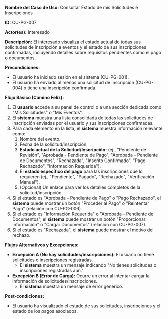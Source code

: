 **Nombre del Caso de Uso:** Consultar Estado de mis Solicitudes e Inscripciones

**ID:** CU-PG-007

**Actor(es):** Interesado

**Descripción:** El interesado visualiza el estado actual de todas sus solicitudes de inscripción a eventos y el estado de sus inscripciones confirmadas, incluyendo detalles sobre requisitos pendientes como el pago o documentos.

**Precondiciones:**

* El usuario ha iniciado sesión en el sistema (CU-PG-001).
* El usuario ha enviado al menos una solicitud de inscripción (CU-PG-004) o tiene una inscripción confirmada.

**Flujo Básico (Camino Feliz):**

1. El **usuario** accede a su panel de control o a una sección dedicada como "Mis Solicitudes" o "Mis Eventos".
2. El **sistema** muestra una lista consolidada de todas las solicitudes de inscripción enviadas por el usuario y sus inscripciones confirmadas.
3. Para cada elemento en la lista, el **sistema** muestra información relevante como:
   1. Nombre del evento.
   2. Fecha de la solicitud/inscripción.
   3. **Estado actual de la Solicitud/Inscripción:** (ej., "Pendiente de Revisión", "Aprobada - Pendiente de Pago", "Aprobada - Pendiente de Documentos", "Rechazada", "Inscrito Confirmado", "Pago Rechazado", "Información Requerida").
   4. El **estado específico del pago** para las inscripciones que lo requieren (ej., "Pendiente", "Pagado", "Rechazado", "Verificación Manual").
   5. (Opcional) Un enlace para ver los detalles completos de la solicitud/inscripción.
4. Si el estado es "Aprobada - Pendiente de Pago" o "Pago Rechazado", el **sistema** puede mostrar un botón "Proceder al Pago" o "Reintentar Pago" (relación con CU-PG-006).
5. Si el estado es "Información Requerida" o "Aprobada - Pendiente de Documentos", el **sistema** puede mostrar un botón "Proporcionar Información" o "Cargar Documentos" (relación con CU-PG-007).
6. Si el estado es "Rechazada", el **sistema** puede mostrar el motivo del rechazo.

**Flujos Alternativos y Excepciones:**

* **Excepción A (No hay solicitudes/inscripciones):** El usuario no tiene solicitudes o inscripciones registradas.
  + El **sistema** muestra un mensaje indicando "No tienes solicitudes o inscripciones registradas aún."
* **Excepción B (Error de Carga):** Ocurre un error al intentar cargar la información de solicitudes/inscripciones.
  + El **sistema** muestra un mensaje de error genérico.

**Post-condiciones:**

* El usuario ha visualizado el estado de sus solicitudes, inscripciones y el estado de los pagos asociados.